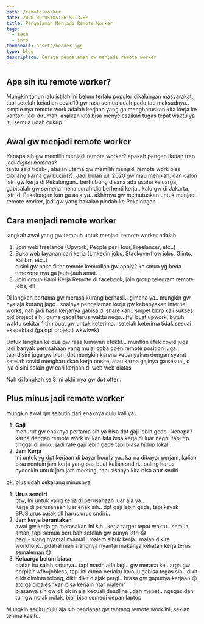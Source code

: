 ```yaml
---
path: /remote-worker
date: 2020-09-05T05:26:59.378Z
title: Pengalaman Menjadi Remote Worker
tags:
  - tech
  - info
thumbnail: assets/header.jpg
type: blog
description: Cerita pengalaman gw menjadi remote worker
---
```

## Apa sih itu remote worker?

Mungkin tahun lalu istilah ini belum terlalu populer dikalangan masyarakat, tapi setelah kejadian covid19 gw rasa semua udah pada tau maksudnya.. \
simple nya remote work adalah kerjaan yang ga mengharuskan kita kerja ke kantor.. jadi dirumah, asalkan kita bisa menyelesaikan tugas tepat waktu ya itu semua udah cukup.

## Awal gw menjadi remote worker

Kenapa sih gw memilih menjadi remote worker? apakah pengen ikutan tren jadi *digital nomads*?\
tentu saja tidak~, alasan utama gw memilih menjadi remote work bisa dibilang karna gw bucin(?). Jadi bulan juli 2020 gw mau menikah, dan calon istri gw kerja di Pekalongan.. berhubung disana ada usaha keluarga, gabisalah gw semena mena suruh dia berhenti kerja.. kalo gw di Jakarta, istri di Pekalongan kan ga asik ya.. akhirnya gw memutuskan untuk menjadi remote worker, jadi gw yang bakalan pindah ke Pekalongan.

## Cara menjadi remote worker

langkah awal yang gw tempuh untuk menjadi remote worker adalah

1. Join web freelance (Upwork, People per Hour, Freelancer, etc..)
2. Buka web layanan cari kerja (Linkedin jobs, Stackoverflow jobs, Glints,  Kalibrr, etc..)\
   disini gw pake filter remote kemudian gw apply2 ke smua yg beda timezone nya ga jauh-jauh amat.
3. Join group Kami Kerja Remote di facebook, join group telegram remote jobs, dll

Di langkah pertama gw merasa kurang berhasil.. gimana ya.. mungkin gw nya aja kurang jago.. soalnya pengalaman kerja gw kebanyakan internal works, nah jadi hasil kerjanya gabisa di share kan.. smpet bbrp kali sukses bid project sih.. cuma gagal terus waktu nego.. (fyi buat upwork, butuh waktu sekitar 1 thn buat gw untuk keterima.. setelah keterima tidak sesuai ekspektasi (ga dpt project) wkwkwk)

Untuk langkah ke dua gw rasa lumayan efektif... munfkin efek covid juga jadi banyak perusahaan yang mulai coba open remote position juga.. \
tapi disini juga gw blum dpt mungkin karena kebanyakan dengan syarat setelah covid mengharuskan kerja onsite, atau karna gajinya ga sesuai, o iya disini selain gw cari kerjaan di web web diatas

Nah di langkah ke 3 ini akhirnya gw dpt offer..

## Plus minus jadi remote worker

mungkin awal gw sebutin dari enaknya dulu kali ya.. 

1. **Gaji**\
   menurut gw enaknya pertama sih ya bisa dpt gaji lebih gede.. kenapa? karna dengan remote work ini kan kita bisa kerja di luar negri, tapi ttp tinggal di indo.. jadi rate gaji lebih gede tapi biasa hidup lokal..
2. **Jam Kerja**\
   ini untuk yg dpt kerjaan di bayar hourly ya.. karna dibayar perjam, kalian bisa nentuin jam kerja yang pas buat kalian sndiri.. paling harus nyocokin untuk jam jam meeting, tapi sisanya kita bisa atur sndiri

ok, plus udah sekarang minusnya

1. **Urus sendiri**\
   btw, Ini untuk yang kerja di perusahaan luar aja ya..\
   Kerja di perusahaan luar enak sih.. dpt gaji lebih gede, tapi kayak BPJS,urus pajak dll harus urus sndiri..
2. **Jam kerja berantakan**\
   awal gw kerja ga merasakan ini sih.. kerja target tepat waktu.. semua aman, tapi semua berubah setelah gw punya istri 😂\
   pagi - siang nyantai nyantai.. malem sibuk kerja.. malah dikira workholic.. pdahal mah siangnya nyantai makanya keliatan kerja terus semaleman 😓
3. **Keluarga belum biasa**\
   diatas itu salah satunya.. tapi masih ada lagi.. gw merasa keluarga gw berpikir wfh=jobless, tapi ini cuma berlaku kalo lu gabisa tegas sih.. dikit dikit diminta tolong, dikit dikit diajak pergi.. brasa gw gapunya kerjaan 😓 ato ga dibales "kan bisa kerjain ntar malem"\
   biasanya sih gw ok ok in aja kecuali deadline udah mepet.. ngegas dah tuh gw nolak nolak, biar bisa semedi depan laptop

Mungkin segitu dulu aja sih pendapat gw tentang remote work ini, sekian terima kasih..
